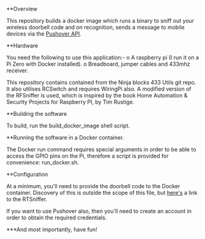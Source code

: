 **Overview

This repository builds a docker image which runs a binary to sniff out your wireless doorbell code and on recognition, sends a message to mobile devices via the [Pushover API](https://pushover.net).

**Hardware

You need the following to use this application:-
o A raspberry pi (I run it on a Pi Zero with Docker installed).
o Breadboard, jumper cables and 433mhz receiver.

This repository contains contained from the Ninja blocks 433 Utils git repo.
It also utilises RCSwitch and requires WiringPi also.
A modified version of the RFSniffer is used, which is inspired by the book Home Automation & Security Projects for Raspberry PI, by Tim Rustige.

**Building the software

To build, run the build_docker_image shell script.

**Running the software in a Docker container.

The Docker run command requires special arguments in order to be able to access the GPIO pins on the Pi, therefore a script is provided for convenience: run_docker.sh.

**Configuration

At a minimum, you'll need to provide the doorbell code to the Docker container.
Discovery of this is outside the scope of this file, but [here's](https://github.com/ninjablocks/433Utils/tree/master/RPi_utils) a link to the RTSniffer.

If you want to use Pushover also, then you'll need to create an account in order to obtain the required credentials.

***And most importantly, have fun!
